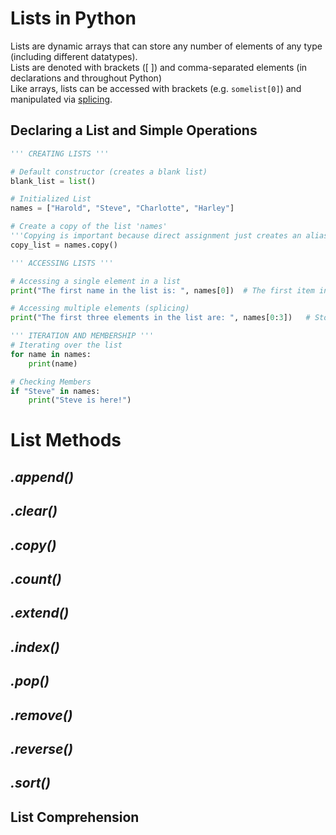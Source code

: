 # Lists in Python
Lists are dynamic arrays that can store any number of elements of any type (including different datatypes). <br />
Lists are denoted with brackets (\[ \]) and comma-separated elements (in declarations and throughout Python) <br />
Like arrays, lists can be accessed with brackets (e.g. `somelist[0]`) and manipulated via [splicing](https://www.geeksforgeeks.org/python-list-slicing/). <br />

## Declaring a List and Simple Operations
```Python
''' CREATING LISTS '''

# Default constructor (creates a blank list)
blank_list = list()

# Initialized List
names = ["Harold", "Steve", "Charlotte", "Harley"]

# Create a copy of the list 'names'
'''Copying is important because direct assignment just creates an alias'''
copy_list = names.copy()

''' ACCESSING LISTS '''

# Accessing a single element in a list
print("The first name in the list is: ", names[0])  # The first item in a list is 0

# Accessing multiple elements (splicing)
print("The first three elements in the list are: ", names[0:3])   # Stop before index 3 (not grab 3 elements)

''' ITERATION AND MEMBERSHIP '''
# Iterating over the list
for name in names:
    print(name)

# Checking Members
if "Steve" in names:
    print("Steve is here!")
```

# List Methods

## _.append()_

## _.clear()_

## _.copy()_

## _.count()_

## _.extend()_

## _.index()_

## _.pop()_

## _.remove()_

## _.reverse()_

## _.sort()_

## List Comprehension
